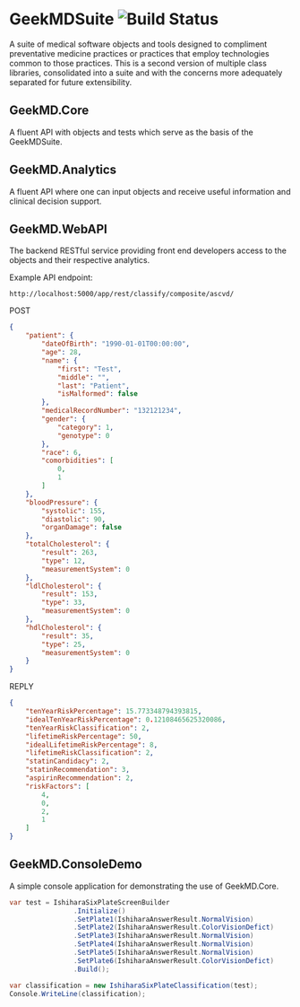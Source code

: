 # GeekMDSuite ![Build Status][build_status]

A suite of medical software objects and tools designed to compliment preventative medicine practices or practices that employ technologies common to those practices. This is a second version of multiple class libraries, consolidated into a suite and with the concerns more adequately separated for future extensibility.

## GeekMD.Core
A fluent API with objects and tests which serve as the basis of the GeekMDSuite.

## GeekMD.Analytics
A fluent API where one can input objects and receive useful information and clinical decision support.

## GeekMD.WebAPI
The backend RESTful service providing front end developers access to the objects and their respective analytics.

Example API endpoint:
```text
http://localhost:5000/app/rest/classify/composite/ascvd/
```
POST
```json
{
    "patient": {
        "dateOfBirth": "1990-01-01T00:00:00",
        "age": 28,
        "name": {
            "first": "Test",
            "middle": "",
            "last": "Patient",
            "isMalformed": false
        },
        "medicalRecordNumber": "132121234",
        "gender": {
            "category": 1,
            "genotype": 0
        },
        "race": 6,
        "comorbidities": [
            0,
            1
        ]
    },
    "bloodPressure": {
        "systolic": 155,
        "diastolic": 90,
        "organDamage": false
    },
    "totalCholesterol": {
        "result": 263,
        "type": 12,
        "measurementSystem": 0
    },
    "ldlCholesterol": {
        "result": 153,
        "type": 33,
        "measurementSystem": 0
    },
    "hdlCholesterol": {
        "result": 35,
        "type": 25,
        "measurementSystem": 0
    }
}
```
REPLY
```json
{
    "tenYearRiskPercentage": 15.773348794393815,
    "idealTenYearRiskPercentage": 0.12108465625320086,
    "tenYearRiskClassification": 2,
    "lifetimeRiskPercentage": 50,
    "idealLifetimeRiskPercentage": 8,
    "lifetimeRiskClassification": 2,
    "statinCandidacy": 2,
    "statinRecommendation": 3,
    "aspirinRecommendation": 2,
    "riskFactors": [
        4,
        0,
        2,
        1
    ]
}
```

## GeekMD.ConsoleDemo
A simple console application for demonstrating the use of GeekMD.Core.

```cs
var test = IshiharaSixPlateScreenBuilder
                .Initialize()
                .SetPlate1(IshiharaAnswerResult.NormalVision)
                .SetPlate2(IshiharaAnswerResult.ColorVisionDefict)
                .SetPlate3(IshiharaAnswerResult.NormalVision)
                .SetPlate4(IshiharaAnswerResult.NormalVision)
                .SetPlate5(IshiharaAnswerResult.NormalVision)
                .SetPlate6(IshiharaAnswerResult.ColorVisionDefict)
                .Build();

var classification = new IshiharaSixPlateClassification(test);
Console.WriteLine(classification);
```

[build_status]: http://teamcity.zapto.org:8080/app/rest/builds/buildType:(id:GeekMDApplicationSuite_Build)/statusIcon.svg
